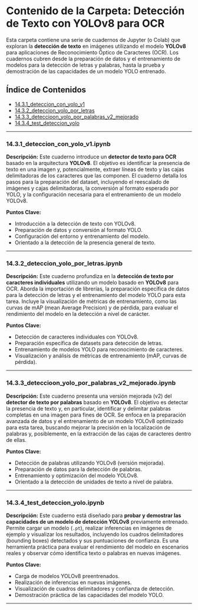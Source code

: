 # Contenido de la Carpeta: Detección de Texto con YOLOv8 para OCR

Esta carpeta contiene una serie de cuadernos de Jupyter (o Colab) que exploran la **detección de texto** en imágenes utilizando el modelo **YOLOv8** para aplicaciones de Reconocimiento Óptico de Caracteres (OCR). Los cuadernos cubren desde la preparación de datos y el entrenamiento de modelos para la detección de letras y palabras, hasta la prueba y demostración de las capacidades de un modelo YOLO entrenado.

## Índice de Contenidos

* [14.3.1_deteccion_con_yolo_v1](13.3.1_deteccion_con_yolo_v1.ipynb)
* [14.3.2_deteccion_yolo_por_letras](13.3.2_deteccion_yolo_por_letras.ipynb)
* [14.3.3_deteccioon_yolo_por_palabras_v2_mejorado](13.3.3_deteccioon_yolo_por_palabras_v2_mejorado.ipynb)
* [14.3.4_test_deteccion_yolo](13.3.4_test_deteccion_yolo.ipynb)

---

### 14.3.1_deteccion_con_yolo_v1.ipynb

**Descripción:**
Este cuaderno introduce un **detector de texto para OCR** basado en la arquitectura **YOLOv8**. El objetivo es identificar la presencia de texto en una imagen y, potencialmente, extraer líneas de texto y las cajas delimitadoras de los caracteres que las componen. El cuaderno detalla los pasos para la preparación del dataset, incluyendo el reescalado de imágenes y cajas delimitadoras, la conversión al formato esperado por YOLO, y la configuración necesaria para el entrenamiento de un modelo YOLOv8.

**Puntos Clave:**
* Introducción a la detección de texto con YOLOv8.
* Preparación de datos y conversión al formato YOLO.
* Configuración del entorno y entrenamiento del modelo.
* Orientado a la detección de la presencia general de texto.

---

### 14.3.2_deteccion_yolo_por_letras.ipynb

**Descripción:**
Este cuaderno profundiza en la **detección de texto por caracteres individuales** utilizando un modelo basado en **YOLOv8** para OCR. Aborda la importación de librerías, la preparación específica de datos para la detección de letras y el entrenamiento del modelo YOLO para esta tarea. Incluye la visualización de métricas de entrenamiento, como las curvas de mAP (mean Average Precision) y de pérdida, para evaluar el rendimiento del modelo en la detección a nivel de carácter.

**Puntos Clave:**
* Detección de caracteres individuales con YOLOv8.
* Preparación específica de datasets para detección de letras.
* Entrenamiento de modelos YOLO para reconocimiento de caracteres.
* Visualización y análisis de métricas de entrenamiento (mAP, curvas de pérdida).

---

### 14.3.3_deteccioon_yolo_por_palabras_v2_mejorado.ipynb

**Descripción:**
Este cuaderno presenta una versión mejorada (v2) del **detector de texto por palabras** basado en **YOLOv8**. El objetivo es detectar la presencia de texto y, en particular, identificar y delimitar palabras completas en una imagen para fines de OCR. Se enfoca en la preparación avanzada de datos y el entrenamiento de un modelo YOLOv8 optimizado para esta tarea, buscando mejorar la precisión en la localización de palabras y, posiblemente, en la extracción de las cajas de caracteres dentro de ellas.

**Puntos Clave:**
* Detección de palabras utilizando YOLOv8 (versión mejorada).
* Preparación de datos para la detección de palabras.
* Entrenamiento y optimización del modelo YOLOv8.
* Orientado a la detección de unidades de texto a nivel de palabra.

---

### 14.3.4_test_deteccion_yolo.ipynb

**Descripción:**
Este cuaderno está diseñado para **probar y demostrar las capacidades de un modelo de detección YOLOv8** previamente entrenado. Permite cargar un modelo (`.pt`), realizar inferencias en imágenes de ejemplo y visualizar los resultados, incluyendo los cuadros delimitadores (bounding boxes) detectados y sus puntuaciones de confianza. Es una herramienta práctica para evaluar el rendimiento del modelo en escenarios reales y observar cómo identifica texto o palabras en nuevas imágenes.

**Puntos Clave:**
* Carga de modelos YOLOv8 preentrenados.
* Realización de inferencias en nuevas imágenes.
* Visualización de cuadros delimitadores y confianza de detección.
* Demostración práctica de las capacidades del modelo YOLO.

---
